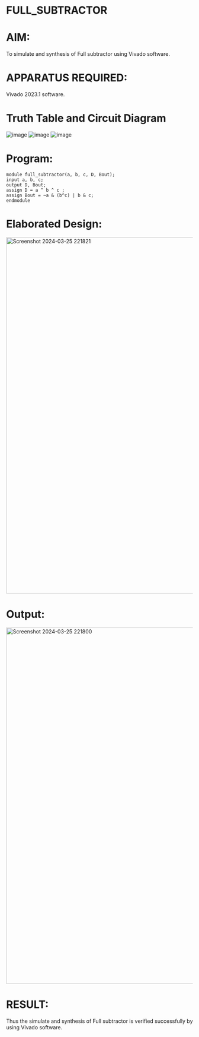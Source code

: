 # FULL_SUBTRACTOR
# AIM:
To simulate and synthesis of Full subtractor using Vivado software.
# APPARATUS REQUIRED:
Vivado 2023.1 software.
# Truth Table and Circuit Diagram
![image](https://github.com/RESMIRNAIR/FULL_SUBTRACTOR/assets/154305926/351addef-f7bb-4862-9817-616a41b4c882)
![image](https://github.com/RESMIRNAIR/FULL_SUBTRACTOR/assets/154305926/906152b8-63bc-4f70-9132-6b6b4420b22d)
![image](https://github.com/RESMIRNAIR/FULL_SUBTRACTOR/assets/154305926/7d480140-153a-4a7e-a6d2-5323c6bd4974)
# Program:
    module full_subtractor(a, b, c, D, Bout);
    input a, b, c;
    output D, Bout;
    assign D = a ^ b ^ c ;
    assign Bout = ~a & (b^c) | b & c;
    endmodule
  # Elaborated Design:
  <img width="960" alt="Screenshot 2024-03-25 221821" src="https://github.com/DeepanAnbazhagan/FULL_SUBTRACTOR/assets/164902865/b162f3b9-d9ff-44f9-99cc-d7e4875a746c">
  
  # Output: 
  <img width="960" alt="Screenshot 2024-03-25 221800" src="https://github.com/DeepanAnbazhagan/FULL_SUBTRACTOR/assets/164902865/30e667f1-31fd-4765-bca9-d30664e1b787">
  
  # RESULT:
Thus the simulate and synthesis of Full subtractor is verified successfully by using Vivado software.



